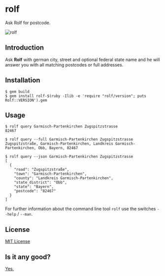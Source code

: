 # rolf

Ask Rolf for postcode.

![rolf](https://github.com/user-attachments/assets/db44016f-468e-4466-b7bf-4d4bb7f51d3d)


## Introduction

Ask **Rolf** with german city, street and optional federal state name and he will
answer you with all matching postcodes or full addresses.

## Installation

    $ gem build
    $ gem install rolf-$(ruby -Ilib -e 'require "rolf/version"; puts Rolf::VERSION').gem

## Usage

    $ rolf query Garmisch-Partenkirchen Zugspitzstrasse
    82467

    $ rolf query --full Garmisch-Partenkirchen Zugspitzstrasse
    Zugspitzstraße, Garmisch-Partenkirchen, Landkreis Garmisch-Partenkirchen, Obb, Bayern, 82467

    $ rolf query --json Garmisch-Partenkirchen Zugspitzstrasse
    [
      {
        "road": "Zugspitzstraße",
        "town": "Garmisch-Partenkirchen",
        "county": "Landkreis Garmisch-Partenkirchen",
        "state_district": "Obb",
        "state": "Bayern",
        "postcode": "82467"
      }
    ]

For further information about the command line tool `rolf` use the switches
`--help` / `--man`.

## License

[MIT License](https://spdx.org/licenses/MIT.html)

## Is it any good?

[Yes.](https://news.ycombinator.com/item?id=3067434)
